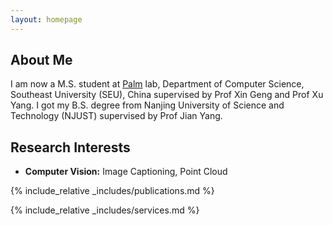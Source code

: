 ```yaml
---
layout: homepage
---
```


## About Me

I am now a M.S. student at [Palm](http://palm.seu.edu.cn/home.html) lab, Department of Computer Science, Southeast University (SEU), China supervised by Prof Xin Geng and Prof Xu Yang. I got my B.S. degree from Nanjing University of Science and Technology (NJUST) supervised by Prof Jian Yang.

## Research Interests

- **Computer Vision:** Image Captioning, Point Cloud

<!-- ## News

- **[Feb. 2020]** Our paper about incremental learning is accepted to CVPR 2020.
- **[Feb. 2020]** We will host the ACM Multimedia Asia 2020 conference in Singapore!
- **[Sept. 2019]** Our paper about few-shot learning is accepted to NeurIPS 2019.
- **[Mar. 2019]** Our paper about few-shot learning is accepted to CVPR 2019. -->

{% include_relative _includes/publications.md %}

{% include_relative _includes/services.md %}
